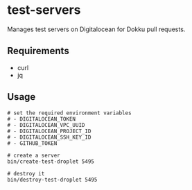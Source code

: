 # test-servers

Manages test servers on Digitalocean for Dokku pull requests.

## Requirements

- curl
- jq

## Usage

```shell
# set the required environment variables
# - DIGITALOCEAN_TOKEN
# - DIGITALOCEAN_VPC_UUID
# - DIGITALOCEAN_PROJECT_ID
# - DIGITALOCEAN_SSH_KEY_ID
# - GITHUB_TOKEN

# create a server
bin/create-test-droplet 5495

# destroy it
bin/destroy-test-droplet 5495
```